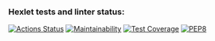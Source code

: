 ### Hexlet tests and linter status:
[![Actions Status](https://github.com/bdf715/python-project-lvl2/workflows/hexlet-check/badge.svg)](https://github.com/bdf715/python-project-lvl2/actions)
[![Maintainability](https://api.codeclimate.com/v1/badges/c6f79184f4f8a6e47194/maintainability)](https://codeclimate.com/github/bdf715/python-project-lvl2/maintainability)
[![Test Coverage](https://api.codeclimate.com/v1/badges/c6f79184f4f8a6e47194/test_coverage)](https://codeclimate.com/github/bdf715/python-project-lvl2/test_coverage)
[![PEP8](https://img.shields.io/badge/code%20style-pep8-orange.svg)](https://www.python.org/dev/peps/pep-0008/)

